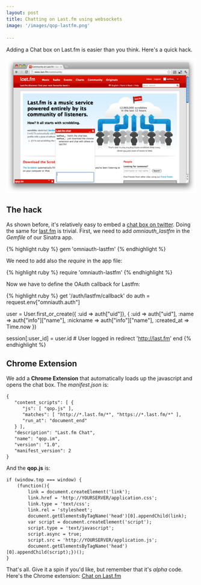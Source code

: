 ```yaml
---
layout: post
title: Chatting on Last.fm using websockets
image: '/images/qop-lastfm.png'

---
```


Adding a Chat box on Last.fm is easier than you think. Here's a quick hack.

![qop chat](/images/qop-lastfm.png "qop chat screenshot")


The hack
--------

As shown before, it's relatively easy to embed a [chat box on twitter](/2012/05/19/chatting-on-twitter-with-pusher.html).
Doing the same for [last.fm](http://last.fm) is trivial. First, we need to add _omniauth\_lastfm_ in the _Gemfile_ of our Sinatra app.

{% highlight ruby %}
gem 'omniauth-lastfm'
{% endhighlight %}

We need to add also the _require_ in the app file:

{% highlight ruby %}
require 'omniauth-lastfm'
{% endhighlight %}

Now we have to define the OAuth callback for Lastfm:

{% highlight ruby %}
get '/auth/lastfm/callback' do
  auth = request.env["omniauth.auth"]
  
  user = User.first_or_create({ :uid => auth["uid"]}, {
    :uid => auth["uid"],
    :name => auth["info"]["name"],
    :nickname => auth["info"]["name"],
    :created_at => Time.now })
  
  session[:user_id] = user.id # User logged in
  redirect 'http://last.fm'
end
{% endhighlight %}

Chrome Extension
----------------

We add a **Chrome Extension** that automatically loads up the javascript and opens the chat box. The _manifest.json_ is:

    {
       "content_scripts": [ {
          "js": [ "qop.js" ],
          "matches": [ "http://*.last.fm/*", "https://*.last.fm/*" ],
          "run_at": "document_end"
       } ],
       "description": "Last.fm Chat",
       "name": "qop.im",
       "version": "1.0",
       "manifest_version": 2
    }
    

And the **qop.js** is:

    if (window.top === window) {
        (function(){
            link = document.createElement('link');
            link.href = 'http://YOURSERVER/application.css';
            link.type = 'text/css';
            link.rel = 'stylesheet';
            document.getElementsByTagName('head')[0].appendChild(link);
            var script = document.createElement('script');
            script.type = 'text/javascript';
            script.async = true;
            script.src = 'http://YOURSERVER/application.js';
            document.getElementsByTagName('head')[0].appendChild(script);})();
    }

That's all. Give it a spin if you'd like, but remember that it's _alpha_ code. 
Here's the Chrome extension: [Chat on Last.fm](https://chrome.google.com/webstore/detail/qopim/afbllpelodekoheogfidhgncbfpendlj)